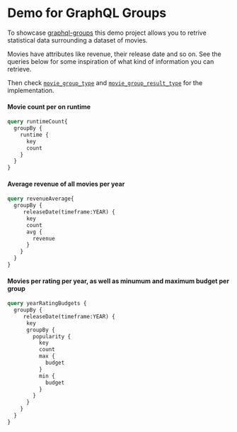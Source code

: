 # Demo for GraphQL Groups

To showcase [graphql-groups](https://github.com/hschne/graphql-groups) this demo project allows you to retrive statistical
data surrounding a dataset of movies. 

Movies have attributes like revenue, their release date and so on. See the queries below for some inspiration of what kind
of information you can retrieve. 

Then check [`movie_group_type`](./app/graphql/types/movie_group_type.rb) and  [`movie_group_result_type`](./app/graphql/types/movie_group_result_type.rb) 
for the implementation.

#### Movie count per on runtime

```graphql
query runtimeCount{
  groupBy {
    runtime {
      key
      count
    }
  }
}
```

#### Average revenue of all movies per year

```graphql
query revenueAverage{
  groupBy {
     releaseDate(timeframe:YEAR) {
      key
      count
      avg {
        revenue
      }
    }
  }
}
```

#### Movies per rating per year, as well as minumum and maximum budget per group

```graphql
query yearRatingBudgets {
  groupBy {
     releaseDate(timeframe:YEAR) {
      key
      groupBy {
        popularity {
          key
          count
          max {
            budget
          }
          min {
            budget
          }
        }
      }
    }
  }
}
```

